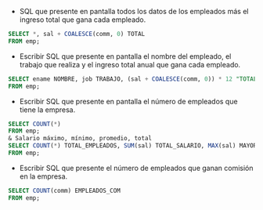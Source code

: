- SQL que presente en pantalla todos los datos de los empleados más el ingreso total que gana cada empleado.
```sql
SELECT *, sal + COALESCE(comm, 0) TOTAL
FROM emp;
```

- Escribir SQL que presente en pantalla el nombre del empleado, el trabajo que realiza y el ingreso total anual que gana cada empleado.
```sql
SELECT ename NOMBRE, job TRABAJO, (sal + COALESCE(comm, 0)) * 12 "TOTAL ANUAL"
FROM emp;
```

- Escribir SQL que presente en pantalla el número de empleados que tiene la empresa.
```sql 
SELECT COUNT(*)
FROM emp;
& Salario máximo, mínimo, promedio, total
SELECT COUNT(*) TOTAL_EMPLEADOS, SUM(sal) TOTAL_SALARIO, MAX(sal) MAYOR_SALARIO, MIN(sal) MENOR_SALARIO, AVG(sal) PROMEDIO_SALARIO
FROM emp;
```

- Escribir SQL que presente el número de empleados que ganan comisión en la empresa.
```sql
SELECT COUNT(comm) EMPLEADOS_COM
FROM emp;
```
